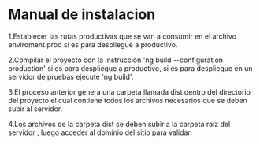 # Manual de instalacion

  1.Establecer las rutas productivas que se van a consumir en el archivo enviroment.prod si es para despliegue a productivo.

  2.Compilar el proyecto con la instrucción 'ng build --configuration production' si es para despliegue a productivo, si es para despliegue en un servidor de pruebas  ejecute 'ng build'.

  3.El proceso anterior genera una carpeta llamada dist dentro del directorio del proyecto el cual contiene todos los archivos necesarios que se deben subir al servidor.

  4.Los archivos de la carpeta dist se deben subir a la carpeta raíz del servidor , luego acceder al dominio del sitio para validar.
   